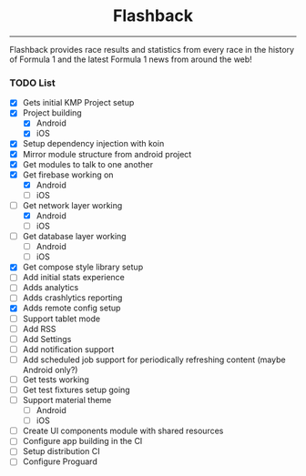 <h1 align="center">Flashback</h1>

---

Flashback provides race results and statistics from every race in the history of Formula 1 and the latest Formula 1 news from around the web!

### TODO List

- [x] Gets initial KMP Project setup
- [x] Project building
  - [x] Android
  - [x] iOS
- [x] Setup dependency injection with koin
- [x] Mirror module structure from android project
- [x] Get modules to talk to one another
- [x] Get firebase working on 
  - [x] Android
  - [ ] iOS
- [ ] Get network layer working
  - [x] Android
  - [ ] iOS
- [ ] Get database layer working
  - [ ] Android
  - [ ] iOS
- [x] Get compose style library setup
- [ ] Add initial stats experience
- [ ] Adds analytics
- [ ] Adds crashlytics reporting
- [x] Adds remote config setup
- [ ] Support tablet mode
- [ ] Add RSS
- [ ] Add Settings
- [ ] Add notification support
- [ ] Add scheduled job support for periodically refreshing content (maybe Android only?)
- [ ] Get tests working 
- [ ] Get test fixtures setup going
- [ ] Support material theme
  - [ ] Android
  - [ ] iOS
- [ ] Create UI components module with shared resources
- [ ] Configure app building in the CI
- [ ] Setup distribution CI
- [ ] Configure Proguard